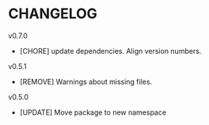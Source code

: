 # CHANGELOG

v0.7.0
- [CHORE] update dependencies. Align version numbers.

v0.5.1
- [REMOVE] Warnings about missing files.

v0.5.0
- [UPDATE] Move package to new namespace
